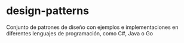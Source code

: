 # design-patterns
Conjunto de patrones de diseño con ejemplos e implementaciones en diferentes lenguajes de programación, como C#, Java o Go
